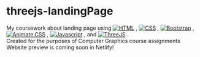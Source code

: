 # threejs-landingPage
My coursework about landing page using [![HTML](https://img.shields.io/badge/html-%205%20%20%20-red)](https://img.shields.io/badge/html-%205%20%20%20-red) ,
[![CSS](https://img.shields.io/badge/css-3-orange)](https://img.shields.io/badge/css-3-orange) ,
[![Bootstrap](https://img.shields.io/badge/bootstrap-5.0.0-blueviolet)](https://img.shields.io/badge/bootstrap-5.0.0-blueviolet) ,
[![Animate.CSS](https://img.shields.io/badge/animate.css-4.1.1-blue)](https://img.shields.io/badge/animate.css-4.1.1-blue) ,
[![Javascript](https://img.shields.io/badge/javascript-V8-yellow)](https://img.shields.io/badge/javascript-V8-yellow) ,
and [![ThreeJS](https://img.shields.io/badge/threejs-0.85-green)](https://img.shields.io/badge/threejs-0.85-green)
.
<br>
Created for the purposes of Computer Graphics course assignments
<br>
Website preview is coming soon in Netlify!
